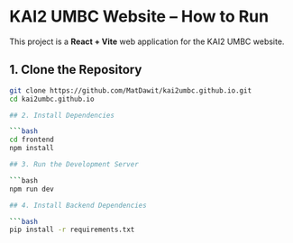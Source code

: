 # KAI2 UMBC Website – How to Run

This project is a **React + Vite** web application for the KAI2 UMBC website.

## 1. Clone the Repository

```bash
git clone https://github.com/MatDawit/kai2umbc.github.io.git
cd kai2umbc.github.io

## 2. Install Dependencies

```bash
cd frontend
npm install

## 3. Run the Development Server

```bash
npm run dev

## 4. Install Backend Dependencies

```bash
pip install -r requirements.txt
